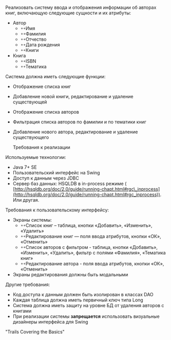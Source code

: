 Реализовать систему ввода и отображения информации об авторах книг, включающую следующие сущности и их атрибуты:

- Автор
  - ◦◦Имя
  - ◦◦Фамилия
  - ◦◦Отчество
  - ◦◦Дата рождения
  - ◦◦Книги
- Книга
  - ◦◦ISBN
  - ◦◦Тематика

Система должна иметь следующие функции:

- Отображение списка книг
- Добавление новой книги, редактирование и удаление существующей
- Отображение списка авторов
- Фильтрация списка авторов по фамилии и по тематики книг
- Добавление нового автора, редактирование и удаление существующего

   ​Требования к реализации

Используемые технологии:

- Java 7+ SE
- Пользовательский интерфейс на Swing
- Доступ к данным через JDBC
- Сервер баз данных: HSQLDB в in-process режиме ( [http://hsqldb.org/doc/2.0/guide/running-chapt.html#rgc\_inprocess](http://hsqldb.org/doc/2.0/guide/running-chapt.html#rgc_inprocess)). Или другая.

Требования к пользовательскому интерфейсу:

- Экраны системы:
  - ◦◦Список книг – таблица, кнопки «Добавить», «Изменить», «Удалить»
  - ◦◦Редактирование книг — поля ввода атрибутов, кнопки «ОК», «Отменить»
  - ◦◦Список авторов с фильтром - таблица, кнопки «Добавить», «Изменить», «Удалить», фильтр с полями «Фамилия», «Тематика книг»
  - ◦◦Редактирование автора - поля ввода атрибутов, кнопки «ОК», «Отменить»
- Экраны редактирования должны быть модальными

Другие требования:

- Код доступа к данным должен быть изолирован в классах DAO
- Каждая таблица должна иметь первичный ключ типа Long
- Система должна иметь защиту на уровне БД от удаления авторов с книгами
- При реализации системы **запрещается** использовать визуальные дизайнеры интерфейса для Swing


&quot;Trails Covering the Basics&quot;
